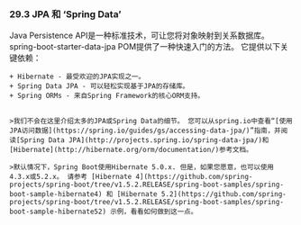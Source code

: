 ### 29.3 JPA 和 ‘Spring Data’

Java Persistence API是一种标准技术，可让您将对象映射到关系数据库。 spring-boot-starter-data-jpa POM提供了一种快速入门的方法。 它提供以下关键依赖：

    + Hibernate - 最受欢迎的JPA实现之一。
    + Spring Data JPA - 可以轻松实现基于JPA的存储库。
    + Spring ORMs - 来自Spring Framework的核心ORM支持。
    
    
    >我们不会在这里介绍太多的JPA或Spring Data的细节。 您可以从spring.io中查看“[使用JPA访问数据](https://spring.io/guides/gs/accessing-data-jpa/)”指南，并阅读[Spring Data JPA](http://projects.spring.io/spring-data-jpa/)和[Hibernate](http://hibernate.org/orm/documentation/)参考文档。

    >默认情况下，Spring Boot使用Hibernate 5.0.x. 但是，如果您愿意，也可以使用4.3.x或5.2.x。 请参考 [Hibernate 4](https://github.com/spring-projects/spring-boot/tree/v1.5.2.RELEASE/spring-boot-samples/spring-boot-sample-hibernate4) 和 [Hibernate 5.2](https://github.com/spring-projects/spring-boot/tree/v1.5.2.RELEASE/spring-boot-samples/spring-boot-sample-hibernate52) 示例，看看如何做到这一点。